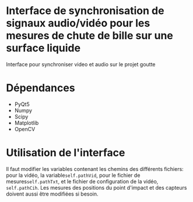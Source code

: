 # Interface de synchronisation de signaux audio/vidéo pour les mesures de chute de bille sur une surface liquide

Interface pour synchroniser video et audio sur le projet goutte

# Dépendances

- PyQt5
- Numpy
- Scipy
- Matplotlib
- OpenCV

# Utilisation de l'interface

Il faut modifier les variables contenant les chemins des différents fichiers: pour la vidéo, la variable`self.pathVid`,  pour le fichier de mesures`self.pathTxt`, et le fichier de configuration de la vidéo, `self.pathCih`. Les mesures des positions du point d'impact et des capteurs doivent aussi être modifiées si besoin. 

